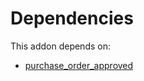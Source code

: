 # Dependencies

This addon depends on:

- [purchase_order_approved](../../../../odoo-bringout-oca-purchase-workflow-purchase_order_approved)
